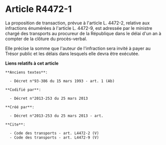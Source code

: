 # Article R4472-1

La proposition de transaction, prévue à l'article L. 4472-2, relative aux infractions énumérées à l'article L. 4472-9, est
adressée par le ministre chargé des transports au procureur de la République dans le délai d'un an à compter de la clôture du
procès-verbal. 

Elle précise la somme que l'auteur de l'infraction sera invité à payer au Trésor public et les délais dans lesquels elle
devra être exécutée.

**Liens relatifs à cet article**

	**Anciens textes**:

	  - Décret n°93-386 du 15 mars 1993 - art. 1 (Ab)

	**Codifié par**:

	  - Décret n°2013-253 du 25 mars 2013

	**Créé par**:

	  - Décret n°2013-253 du 25 mars 2013 - art.

	**Cite**:

	  - Code des transports - art. L4472-2 (V)
	  - Code des transports - art. L4472-9 (V)
